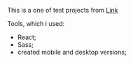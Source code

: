 This is a one of test projects from <a href='https://devchallenges.io/challenges/0J1NxxGhOUYVqihwegfO'>Link</a>

Tools, which i used:

- React;
- Sass;
- created mobile and desktop versions;
